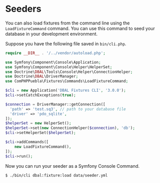 # Seeders

You can also load fixtures from the command line using the `LoadFixtureCommand` command.
You can use this command to seed your database in your development environment.

Suppose you have the following file saved in `bin/cli.php`.

```php
require __DIR__ . '/../vendor/autoload.php';

use Symfony\Component\Console\Application;
use Symfony\Component\Console\Helper\HelperSet;
use Doctrine\DBAL\Tools\Console\Helper\ConnectionHelper;
use Doctrine\DBAL\DriverManager;
use ComPHPPuebla\Fixtures\Commands\LoadFixtureCommand;

$cli = new Application('DBAL Fixtures CLI', '3.0.0');
$cli->setCatchExceptions(true);

$connection = DriverManager::getConnection([
  'path' => 'test.sq3', // path to your database file
  'driver' => 'pdo_sqlite',
]);
$helperSet = new HelperSet();
$helperSet->set(new ConnectionHelper($connection), 'db');
$cli->setHelperSet($helperSet);

$cli->addCommands([
    new LoadFixtureCommand(),
]);
$cli->run();
```

Now you can run your seeder as a Symfony Console Command.

```bash
$ ./bin/cli dbal:fixture:load data/seeder.yml
```
